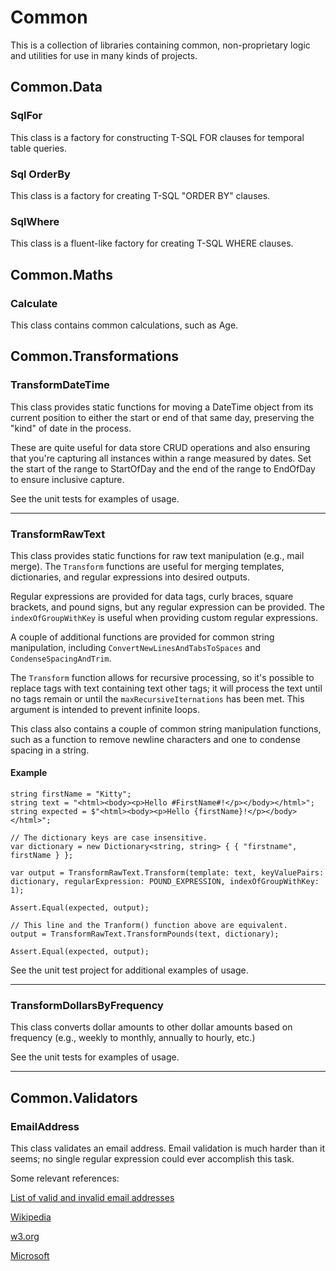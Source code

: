 # CommonThis is a collection of libraries containing common, non-proprietary logic and utilities for use in many kinds of projects.## Common.Data### SqlForThis class is a factory for constructing T-SQL FOR clauses for temporal table queries.### Sql OrderByThis class is a factory for creating T-SQL "ORDER BY" clauses.### SqlWhereThis class is a fluent-like factory for creating T-SQL WHERE clauses.## Common.Maths### CalculateThis class contains common calculations, such as Age.## Common.Transformations### TransformDateTimeThis class provides static functions for moving a DateTime object from its current position to either the start or end of that same day, preserving the "kind" of date in the process.These are quite useful for data store CRUD operations and also ensuring that you're capturing all instances within a range measured by dates. Set the start of the range to StartOfDay and the end of the range to EndOfDay to ensure inclusive capture.See the unit tests for examples of usage.---### TransformRawTextThis class provides static functions for raw text manipulation (e.g., mail merge). The `Transform` functions are useful for merging templates, dictionaries, and regular expressions into desired outputs.Regular expressions are provided for data tags, curly braces, square brackets, and pound signs, but any regular expression can be provided. The `indexOfGroupWithKey` is useful when providing custom regular expressions.A couple of additional functions are provided for common string manipulation, including `ConvertNewLinesAndTabsToSpaces` and `CondenseSpacingAndTrim`.The `Transform` function allows for recursive processing, so it's possible to replace tags with text containing text other tags; it will process the text until no tags remain or until the `maxRecursiveIternations` has been met. This argument is intended to prevent infinite loops.This class also contains a couple of common string manipulation functions, such as a function to remove newline characters and one to condense spacing in a string.#### Example```string firstName = "Kitty";string text = "<html><body><p>Hello #FirstName#!</p></body></html>";string expected = $"<html><body><p>Hello {firstName}!</p></body></html>";// The dictionary keys are case insensitive.var dictionary = new Dictionary<string, string> { { "firstname", firstName } };var output = TransformRawText.Transform(template: text, keyValuePairs: dictionary, regularExpression: POUND_EXPRESSION, indexOfGroupWithKey: 1);Assert.Equal(expected, output);// This line and the Tranform() function above are equivalent.output = TransformRawText.TransformPounds(text, dictionary);Assert.Equal(expected, output);```See the unit test project for additional examples of usage.---### TransformDollarsByFrequencyThis class converts dollar amounts to other dollar amounts based on frequency (e.g., weekly to monthly, annually to hourly, etc.)See the unit tests for examples of usage.---## Common.Validators### EmailAddressThis class validates an email address. Email validation is much harder than it seems; no single regular expression could ever accomplish this task.Some relevant references:[List of valid and invalid email addresses](http://codefool.tumblr.com/post/15288874550/list-of-valid-and-invalid-email-addresses)[Wikipedia](https://en.wikipedia.org/wiki/Email_address)[w3.org](https://www.w3.org/Protocols/rfc822/3_Lexical.html)[Microsoft](https://blogs.msdn.microsoft.com/testing123/2009/02/06/email-address-test-cases/)